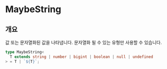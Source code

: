 # MaybeString

## 개요

값 또는 문자열화된 값을 나타냅니다. 문자열화 될 수 있는 유형만 사용할 수 있습니다.

```ts
type MaybeString<
  T extends string | number | bigint | boolean | null | undefined
> = T | `${T}`;
```
